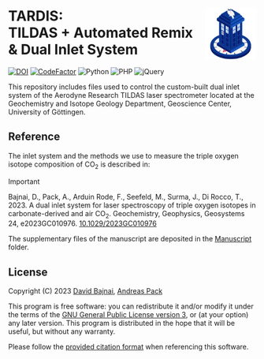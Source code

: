 <!-- This is the README file for GitHub -->
# TARDIS: <img src="/controller/images/TARDIS_logo.png" align="right" width="105"/> <br/> TILDAS + Automated Remix & Dual Inlet System

[![DOI](https://zenodo.org/badge/DOI/10.5281/zenodo.8337576.svg)](https://doi.org/10.5281/zenodo.8337576)
[![CodeFactor](https://www.codefactor.io/repository/github/davidbajnai/tardis/badge?s=e60c8acc0095fc83f8522a69115b1e3ed10c7320)](https://www.codefactor.io/repository/github/davidbajnai/tardis)
![Python](https://img.shields.io/badge/dynamic/json?url=https%3A%2F%2Fgithub.com%2Fdavidbajnai%2FTARDIS%2Fraw%2F9be8a66983234d9d2491201fe2eb4432b56e265a%2F.github%2Fversions.json&query=%24.python&label=Python&color=3572a5)
![PHP](https://img.shields.io/badge/dynamic/json?url=https%3A%2F%2Fgithub.com%2Fdavidbajnai%2FTARDIS%2Fraw%2F9be8a66983234d9d2491201fe2eb4432b56e265a%2F.github%2Fversions.json&query=%24.php&label=PHP&color=4f5d95)
![jQuery](https://img.shields.io/badge/dynamic/json?url=https%3A%2F%2Fgithub.com%2Fdavidbajnai%2FTARDIS%2Fraw%2F9be8a66983234d9d2491201fe2eb4432b56e265a%2F.github%2Fversions.json&query=%24.js&label=jQuery&color=f1e05a)

This repository includes files used to control the custom-built dual inlet system of the Aerodyne Research TILDAS laser spectrometer located at the Geochemistry and Isotope Geology Department, Geoscience Center, University of Göttingen.

## Reference
The inlet system and the methods we use to measure the triple oxygen isotope composition of CO<sub>2</sub> is described in:

>[!IMPORTANT]
>Bajnai, D., Pack, A., Arduin Rode, F., Seefeld, M., Surma, J., Di Rocco, T., 2023. A dual inlet system for laser spectroscopy of triple oxygen isotopes in carbonate-derived and air CO<sub>2</sub>. Geochemistry, Geophysics, Geosystems 24, e2023GC010976. [10.1029/2023GC010976](https://doi.org/10.1029/2023GC010976)

The supplementary files of the manuscript are deposited in the [Manuscript](/data/Manuscript) folder.

## License

Copyright (C) 2023 <a href="https://davidbajnai.eu">David Bajnai</a>, <a href="https://www.uni-goettingen.de/en/78572.html">Andreas Pack</a>

This program is free software: you can redistribute it and/or modify
it under the terms of the [GNU General Public License version 3](LICENSE), or (at your option) any later version. This program is distributed in the hope that it will be useful,
but without any warranty.

Please follow the [provided citation format](CITATION.cff) when referencing this software.